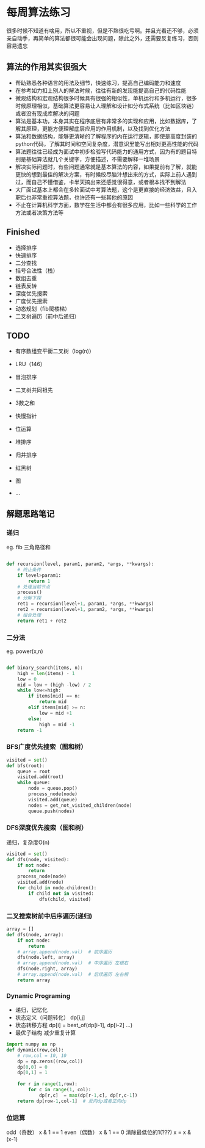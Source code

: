 # 每周算法练习
很多时候不知道有啥用，所以不重视，但是不熟很吃亏啊。并且光看还不够，必须亲自动手，再简单的算法都很可能会出现问题，除此之外，还需要反复练习，否则容易遗忘

## 算法的作用其实很强大
- 帮助熟悉各种语言的用法及细节，快速练习，提高自己编码能力和速度
- 在参考如力扣上别人的解法时候，往往有新的发现能提高自己的代码性能
- 微观结构和宏观结构很多时候具有很强的相似性，单机运行和多机运行，很多时候原理相似，基础算法更容易让人理解和设计如分布式系统（比如区块链）或者没有现成库解决的问题
- 算法是基本功，本身其实在程序底层有非常多的实现和应用，比如数据库，了解其原理，更能方便理解底层应用的作用机制，以及找到优化方法
- 算法和数据结构，能够更清晰的了解程序的内在运行逻辑，即使是高度封装的python代码，了解其时间和空间复杂度，潜意识里能写出相对更高性能的代码
- 算法题往往已经成为面试中初步检验写代码能力的通用方式，因为有的题目特别是基础算法就几个关键字，方便描述，不需要解释一堆场景
- 解决实际问题时，有些问题通常就是基本算法的内容，如果提前有了解，就能更快的想到最佳的解决方案，有时候绞尽脑汁想出来的方式，实际上前人遇到过，而自己不懂借鉴，卡半天搞出来还感觉很得意，或者根本找不到解法
- 大厂面试基本上都会在多轮面试中考算法题，这个是更直接的经济效益，且入职后也非常重视算法题，也许还有一些其他的原因
- 不止在计算机科学方面，数学在生活中都会有很多应用，比如一些科学的工作方法或者决策方法等

## Finished
- 选择排序
- 快速排序
- 二分查找
- 括号合法性（栈）
- 数组去重
- 链表反转
- 深度优先搜索
- 广度优先搜索
- 动态规划（fib爬楼梯）
- 二叉树遍历（前中后递归）


## TODO
- 有序数组变平衡二叉树（log(n)）
- LRU（146）
- 冒泡排序
- 二叉树共同祖先
- 3数之和
- 快慢指针

- 位运算
- 堆排序
- 归并排序
- 红黑树

- 图
- ...


## 解题思路笔记

### 递归
eg. fib 三角路径和
```python

def recursion(level, param1, param2, *args, **kwargs):
    # 终止条件
    if level>param1:
        return 1
    # 处理当前节点
    process()
    # 分解下探
    ret1 = recursion(level+1, param1, *args, **kwargs)
    ret2 = recursion(level+1, param2, *args, **kwargs)
    # 组合处理
    return ret1 + ret2 
```
### 二分法
eg. power(x,n)

```python

def binary_search(items, n):
    high = len(items) - 1
    low = 0
    mid = low + (high -low) / 2
    while low<=high:
        if items[mid] == n:
            return mid
        elif items[mid] >= n:
            low = mid +1
        else:
            high = mid -1
    return -1

```


### BFS广度优先搜索（图和树）

```python
visited = set()
def bfs(root):
    queue = root
    visited.add(root)
    while queue:
        node = queue.pop()
        process_node(node)
        visited.add(queue)
        nodes = get_not_visited_children(node)
        queue.push(nodes)
```
### DFS深度优先搜索（图和树）
递归，复杂度O(n)
```python
visited = set()
def dfs(node, visited):
    if not node:
        return 
    process_node(node)
    visited.add(node)
    for child in node.children():
        if child not in visited:
            dfs(child, visited)
```
### 二叉搜索树前中后序遍历(递归)
```python
array = []
def dfs(node, array):
    if not node:
        return
    # array.append(node.val)  # 前序遍历 
    dfs(node.left, array)
    # array.append(node.val)  # 中序遍历 左根右
    dfs(node.right, array)
    # array.append(node.val)  # 后续遍历 左右根
    return array
```


### Dynamic Programing
- 递归，记忆化   
- 状态定义（问题转化）  dp[i,j]   
- 状态转移方程  dp[i] = best_of(dp[i-1], dp[i-2] ...)   
- 最优子结构  减少重复计算   

```python
import numpy as np
def dynamic(row,col):
    # row,col = 10, 10
    dp = np.zeros((row,col))
    dp[0,0] = 0
    dp[0,1] = 1
    
    for r in range(1,row):
        for c in range(1, col):
            dp[r,c]  = max(dp[r-1,c], dp[r,c-1])
    return dp[row-1,col-1]  # 反向dp或者正向dp
```


### 位运算
odd（奇数） x & 1 == 1 
even（偶数） x & 1 == 0
清除最低位的1(???) x = x & (x-1)
 
